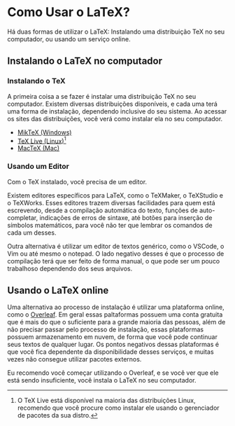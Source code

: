 # Como Usar o LaTeX?

Há duas formas de utilizar o LaTeX: Instalando uma distribuição TeX no seu computador, ou usando um 
serviço online.

## Instalando o LaTeX no computador

### Instalando o TeX

A primeira coisa a se fazer é instalar uma distribuição TeX no seu computador. Existem diversas 
distribuições disponíveis, e cada uma terá uma forma de instalação, dependendo inclusive do seu 
sistema. Ao acessar os sites das distribuições, você verá como instalar ela no seu computador.

- [MikTeX (Windows)](https://miktex.org/)
- [TeX Live (Linux)[^1]](https://www.tug.org/texlive/)
- [MacTeX (Mac)](https://tug.org/mactex/)

[^1]: O TeX Live está disponível na maioria das distribuições Linux, recomendo que você procure como instalar ele usando o gerenciador de pacotes da sua distro.

### Usando um Editor

Com o TeX instalado, você precisa de um editor.

Existem editores específicos para LaTeX, como o TeXMaker, o TeXStudio e o TeXWorks. Esses editores
trazem diversas facilidades para quem está escrevendo, desde a compilação automática do texto,
funções de auto-completar, indicações de erros de sintaxe, até botões para inserção de símbolos 
matemáticos, para você não ter que lembrar os comandos de cada um desses.

Outra alternativa é utilizar um editor de textos genérico, como o VSCode, o Vim ou até mesmo o 
notepad. O lado negativo desses é que o processo de compilação terá que ser feito de forma manual, 
o que pode ser um pouco trabalhoso dependendo dos seus arquivos.


## Usando o LaTeX online

Uma alternativa ao processo de instalação é utilizar uma plataforma online, como o [Overleaf](https://overleaf.com).
Em geral essas paltaformas possuem uma conta gratuita que é mais do que o suficiente para a grande
maioria das pessoas, além de não precisar passar pelo processo de instalação, essas plataformas 
possuem armazenamento em nuvem, de forma que você pode continuar seus textos de qualquer lugar.
Os pontos negativos dessas plataformas é que você fica dependente da disponibilidade desses 
serviços, e muitas vezes não consegue utilizar pacotes externos.

Eu recomendo você começar utilizando o Overleaf, e se você ver que ele está sendo insuficiente, você
instala  o LaTeX no seu computador.